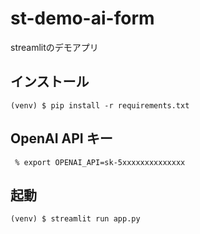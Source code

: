 # st-demo-ai-form
streamlitのデモアプリ

## インストール

```
(venv) $ pip install -r requirements.txt
```

## OpenAI API キー

```
 % export OPENAI_API=sk-5xxxxxxxxxxxxxx
```

## 起動

```
(venv) $ streamlit run app.py
````
